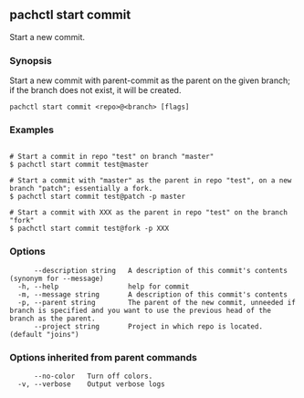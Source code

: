 ## pachctl start commit

Start a new commit.

### Synopsis

Start a new commit with parent-commit as the parent on the given branch; if the branch does not exist, it will be created.

```
pachctl start commit <repo>@<branch> [flags]
```

### Examples

```

# Start a commit in repo "test" on branch "master"
$ pachctl start commit test@master

# Start a commit with "master" as the parent in repo "test", on a new branch "patch"; essentially a fork.
$ pachctl start commit test@patch -p master

# Start a commit with XXX as the parent in repo "test" on the branch "fork"
$ pachctl start commit test@fork -p XXX
```

### Options

```
      --description string   A description of this commit's contents (synonym for --message)
  -h, --help                 help for commit
  -m, --message string       A description of this commit's contents
  -p, --parent string        The parent of the new commit, unneeded if branch is specified and you want to use the previous head of the branch as the parent.
      --project string       Project in which repo is located. (default "joins")
```

### Options inherited from parent commands

```
      --no-color   Turn off colors.
  -v, --verbose    Output verbose logs
```

